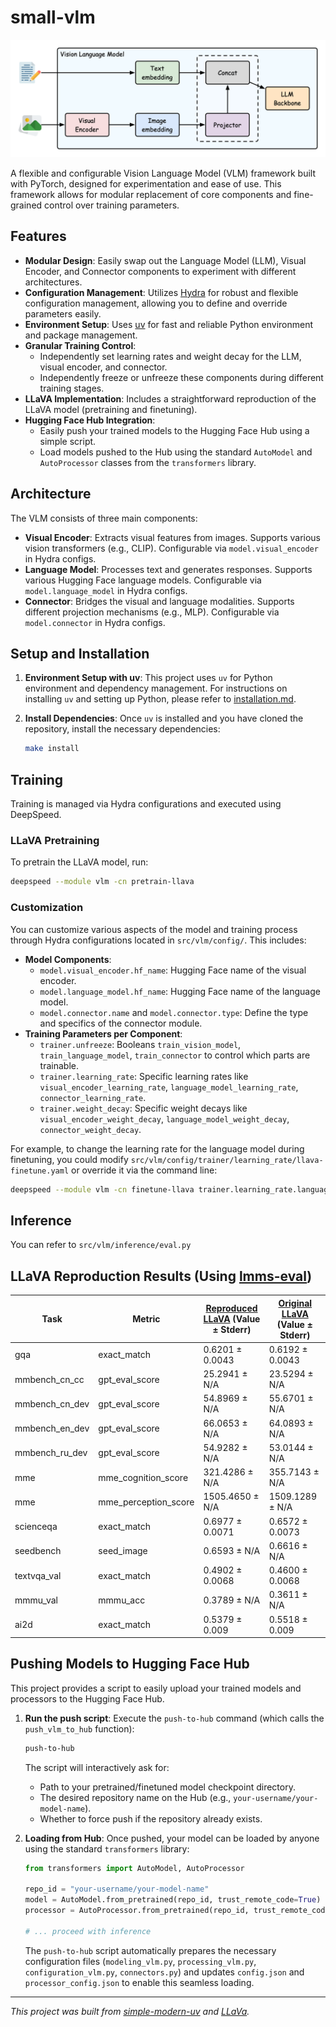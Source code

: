 # small-vlm

![Architecture](assets/architecture.png)

A flexible and configurable Vision Language Model (VLM) framework built with PyTorch, designed for experimentation and ease of use. This framework allows for modular replacement of core components and fine-grained control over training parameters.

## Features

- **Modular Design**: Easily swap out the Language Model (LLM), Visual Encoder, and Connector components to experiment with different architectures.
- **Configuration Management**: Utilizes [Hydra](https://hydra.cc/) for robust and flexible configuration management, allowing you to define and override parameters easily.
- **Environment Setup**: Uses [uv](https://github.com/astral-sh/uv) for fast and reliable Python environment and package management.
- **Granular Training Control**:
  - Independently set learning rates and weight decay for the LLM, visual encoder, and connector.
  - Independently freeze or unfreeze these components during different training stages.
- **LLaVA Implementation**: Includes a straightforward reproduction of the LLaVA model (pretraining and finetuning).
- **Hugging Face Hub Integration**:
  - Easily push your trained models to the Hugging Face Hub using a simple script.
  - Load models pushed to the Hub using the standard `AutoModel` and `AutoProcessor` classes from the `transformers` library.

## Architecture

The VLM consists of three main components:

- **Visual Encoder**: Extracts visual features from images. Supports various vision transformers (e.g., CLIP). Configurable via `model.visual_encoder` in Hydra configs.
- **Language Model**: Processes text and generates responses. Supports various Hugging Face language models. Configurable via `model.language_model` in Hydra configs.
- **Connector**: Bridges the visual and language modalities. Supports different projection mechanisms (e.g., MLP). Configurable via `model.connector` in Hydra configs.

## Setup and Installation

1.  **Environment Setup with uv**:
    This project uses `uv` for Python environment and dependency management. For instructions on installing `uv` and setting up Python, please refer to [installation.md](installation.md).

2.  **Install Dependencies**:
    Once `uv` is installed and you have cloned the repository, install the necessary dependencies:

    ```bash
    make install
    ```

## Training

Training is managed via Hydra configurations and executed using DeepSpeed.

### LLaVA Pretraining

To pretrain the LLaVA model, run:

```bash
deepspeed --module vlm -cn pretrain-llava
```

### Customization

You can customize various aspects of the model and training process through Hydra configurations located in `src/vlm/config/`. This includes:

- **Model Components**:
  - `model.visual_encoder.hf_name`: Hugging Face name of the visual encoder.
  - `model.language_model.hf_name`: Hugging Face name of the language model.
  - `model.connector.name` and `model.connector.type`: Define the type and specifics of the connector module.
- **Training Parameters per Component**:
  - `trainer.unfreeze`: Booleans `train_vision_model`, `train_language_model`, `train_connector` to control which parts are trainable.
  - `trainer.learning_rate`: Specific learning rates like `visual_encoder_learning_rate`, `language_model_learning_rate`, `connector_learning_rate`.
  - `trainer.weight_decay`: Specific weight decays like `visual_encoder_weight_decay`, `language_model_weight_decay`, `connector_weight_decay`.

For example, to change the learning rate for the language model during finetuning, you could modify `src/vlm/config/trainer/learning_rate/llava-finetune.yaml` or override it via the command line:

```bash
deepspeed --module vlm -cn finetune-llava trainer.learning_rate.language_model_learning_rate=5e-6
```

## Inference

You can refer to `src/vlm/inference/eval.py`

## LLaVA Reproduction Results (Using [lmms-eval](https://github.com/EvolvingLMMs-Lab/lmms-eval))

| Task           | Metric               | [Reproduced LLaVA](https://huggingface.co/Leonardo6/llava-7b) (Value ± Stderr) | [Original LLaVA](liuhaotian/llava-v1.5-7b) (Value ± Stderr) |
| -------------- | -------------------- | ------------------------------------------------------------------------------ | ----------------------------------------------------------- |
| gqa            | exact_match          | 0.6201 ± 0.0043                                                                | 0.6192 ± 0.0043                                             |
| mmbench_cn_cc  | gpt_eval_score       | 25.2941 ± N/A                                                                  | 23.5294 ± N/A                                               |
| mmbench_cn_dev | gpt_eval_score       | 54.8969 ± N/A                                                                  | 55.6701 ± N/A                                               |
| mmbench_en_dev | gpt_eval_score       | 66.0653 ± N/A                                                                  | 64.0893 ± N/A                                               |
| mmbench_ru_dev | gpt_eval_score       | 54.9282 ± N/A                                                                  | 53.0144 ± N/A                                               |
| mme            | mme_cognition_score  | 321.4286 ± N/A                                                                 | 355.7143 ± N/A                                              |
| mme            | mme_perception_score | 1505.4650 ± N/A                                                                | 1509.1289 ± N/A                                             |
| scienceqa      | exact_match          | 0.6977 ± 0.0071                                                                | 0.6572 ± 0.0073                                             |
| seedbench      | seed_image           | 0.6593 ± N/A                                                                   | 0.6616 ± N/A                                                |
| textvqa_val    | exact_match          | 0.4902 ± 0.0068                                                                | 0.4600 ± 0.0068                                             |
| mmmu_val       | mmmu_acc             | 0.3789 ± N/A                                                                   | 0.3611 ± N/A                                                |
| ai2d           | exact_match          | 0.5379 ± 0.009                                                                 | 0.5518 ± 0.009                                              |

## Pushing Models to Hugging Face Hub

This project provides a script to easily upload your trained models and processors to the Hugging Face Hub.

1.  **Run the push script**:
    Execute the `push-to-hub` command (which calls the `push_vlm_to_hub` function):

    ```bash
    push-to-hub
    ```

    The script will interactively ask for:

    - Path to your pretrained/finetuned model checkpoint directory.
    - The desired repository name on the Hub (e.g., `your-username/your-model-name`).
    - Whether to force push if the repository already exists.

2.  **Loading from Hub**:
    Once pushed, your model can be loaded by anyone using the standard `transformers` library:

    ```python
    from transformers import AutoModel, AutoProcessor

    repo_id = "your-username/your-model-name"
    model = AutoModel.from_pretrained(repo_id, trust_remote_code=True)
    processor = AutoProcessor.from_pretrained(repo_id, trust_remote_code=True)

    # ... proceed with inference
    ```

    The `push-to-hub` script automatically prepares the necessary configuration files (`modeling_vlm.py`, `processing_vlm.py`, `configuration_vlm.py`, `connectors.py`) and updates `config.json` and `processor_config.json` to enable this seamless loading.

---

_This project was built from
[simple-modern-uv](https://github.com/jlevy/simple-modern-uv) and [LLaVa](https://github.com/haotian-liu/LLaVA)._
